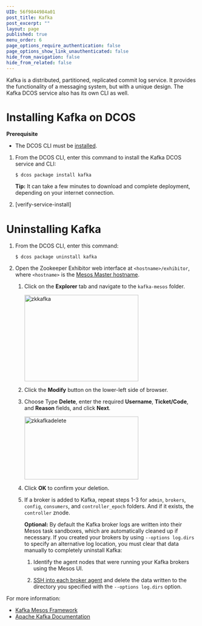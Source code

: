 ```yaml
---
UID: 56f9844984a01
post_title: Kafka
post_excerpt: ""
layout: page
published: true
menu_order: 6
page_options_require_authentication: false
page_options_show_link_unauthenticated: false
hide_from_navigation: false
hide_from_related: false
---
```

Kafka is a distributed, partitioned, replicated commit log service. It provides the functionality of a messaging system, but with a unique design. The Kafka DCOS service also has its own CLI as well.

# <a name="kafkainstall"></a>Installing Kafka on DCOS

**Prerequisite**

*   The DCOS CLI must be [installed][1].

1.  From the DCOS CLI, enter this command to install the Kafka DCOS service and CLI:
    
        $ dcos package install kafka
        
    
    **Tip:** It can take a few minutes to download and complete deployment, depending on your internet connection.

2.  [verify-service-install]

# <a name="uninstall"></a>Uninstalling Kafka

1.  From the DCOS CLI, enter this command:
    
        $ dcos package uninstall kafka
        

2.  Open the Zookeeper Exhibitor web interface at `<hostname>/exhibitor`, where `<hostname>` is the [Mesos Master hostname][2].
    
    1.  Click on the **Explorer** tab and navigate to the `kafka-mesos` folder.
        
        <a href="/wp-content/uploads/2015/12/zkkafka.png" rel="attachment wp-att-1395"><img src="/wp-content/uploads/2015/12/zkkafka-600x456.png" alt="zkkafka" width="300" height="228" class="alignnone size-medium wp-image-1395" /></a>
    
    2.  Click the **Modify** button on the lower-left side of browser.
    
    3.  Choose Type **Delete**, enter the required **Username**, **Ticket/Code**, and **Reason** fields, and click **Next**.
        
        <a href="/wp-content/uploads/2015/12/zkkafkadelete.png" rel="attachment wp-att-1393"><img src="/wp-content/uploads/2015/12/zkkafkadelete-600x331.png" alt="zkkafkadelete" width="300" height="166" class="alignnone size-medium wp-image-1393" /></a>
    
    4.  Click **OK** to confirm your deletion.
    
    5.  If a broker is added to Kafka, repeat steps 1-3 for `admin`, `brokers`, `config`, `consumers`, and `controller_epoch` folders. And if it exists, the `controller` znode.
        
        **Optional:** By default the Kafka broker logs are written into their Mesos task sandboxes, which are automatically cleaned up if necessary. If you created your brokers by using `--options log.dirs` to specify an alternative log location, you must clear that data manually to completely uninstall Kafka:
        
        1.  Identify the agent nodes that were running your Kafka brokers using the Mesos UI.
        
        2.  [SSH into each broker agent][3] and delete the data written to the directory you specified with the `--options log.dirs` option.

For more information:

*   <a href="https://github.com/mesosphere/kafka/blob/master/README.md" target="_blank">Kafka Mesos Framework</a>
*   <a href="http://kafka.apache.org/documentation.html" target="_blank">Apache Kafka Documentation</a>

 [1]: /administration/cli/install-cli/
 [2]: /overview/installing/awscluster#launchdcos
 [3]: /sshcluster/